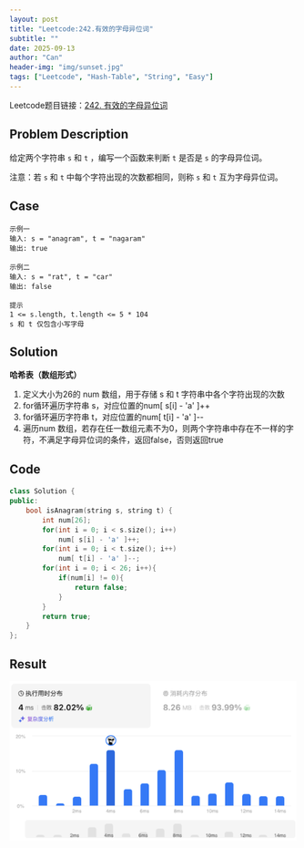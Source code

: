 ```yaml
---
layout: post
title: "Leetcode:242.有效的字母异位词"
subtitle: ""
date: 2025-09-13
author: "Can"
header-img: "img/sunset.jpg"
tags: ["Leetcode", "Hash-Table", "String", "Easy"]
---
```


Leetcode题目链接：[242. 有效的字母异位词](https://leetcode.cn/problems/valid-anagram/description/)

## Problem Description
给定两个字符串 `s` 和 `t` ，编写一个函数来判断 `t` 是否是 `s` 的字母异位词。

注意：若 `s` 和 `t` 中每个字符出现的次数都相同，则称 `s` 和 `t` 互为字母异位词。

## Case
```
示例一
输入: s = "anagram", t = "nagaram"
输出: true

示例二
输入: s = "rat", t = "car"
输出: false

提示
1 <= s.length, t.length <= 5 * 104
s 和 t 仅包含小写字母
```

## Solution
**哈希表（数组形式）**
1. 定义大小为26的 num 数组，用于存储 s 和 t 字符串中各个字符出现的次数
2. for循环遍历字符串 s，对应位置的num[ s[i] - 'a' ]++
3. for循环遍历字符串 t，对应位置的num[ t[i] - 'a' ]--
4. 遍历num 数组，若存在任一数组元素不为0，则两个字符串中存在不一样的字符，不满足字母异位词的条件，返回false，否则返回true

## Code
```cpp
class Solution {
public:
    bool isAnagram(string s, string t) {
        int num[26];
        for(int i = 0; i < s.size(); i++)
            num[ s[i] - 'a' ]++;
        for(int i = 0; i < t.size(); i++)
            num[ t[i] - 'a' ]--;
        for(int i = 0; i < 26; i++){
            if(num[i] != 0){
                return false;
            }
        }
        return true;
    }
};
```

## Result
![result](/img/leetcode/242.png)
